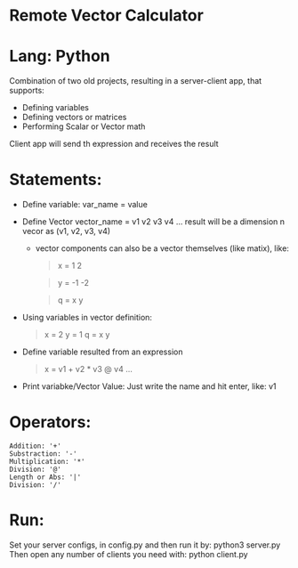 # Remote Vector Calculator
# Lang: Python
Combination of two old projects, resulting in a server-client app, that supports:
* Defining variables
* Defining vectors or matrices
* Performing Scalar or Vector math

Client app will send th expression and receives the result

# Statements:
* Define variable:
    var_name = value
* Define Vector
    vector_name = v1 v2 v3 v4 ...
    result will be a dimension n vecor as (v1, v2, v3, v4)

    * vector components can also be a vector themselves (like matix), like:
        > x = 1 2

        > y = -1 -2
        
        > q = x y

* Using variables in vector definition:
    > x = 2
    > y = 1
    > q = x y
* Define variable resulted from an expression
    > x = v1 + v2 * v3 @ v4 ...
* Print variabke/Vector Value:
    Just write the name and hit enter, like:
    v1
# Operators:
    Addition: '+'
    Substraction: '-'
    Multiplication: '*'
    Division: '@'
    Length or Abs: '|'
    Division: '/'

# Run:
Set your server configs, in config.py and then run it by: python3 server.py
Then open any number of clients you need with: python client.py